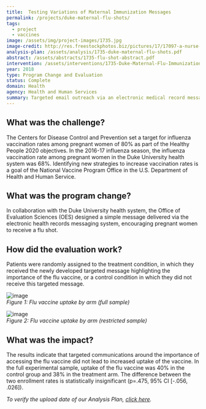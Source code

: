 ```yaml
---
title:  Testing Variations of Maternal Immunization Messages
permalink: /projects/duke-maternal-flu-shots/
tags:
  - project
  - vaccines
image: /assets/img/project-images/1735.jpg
image-credit: http://res.freestockphotos.biz/pictures/17/17097-a-nurse-giving-a-woman-a-flu-vaccine-shot-pv.jpg
analysis-plan: /assets/analysis/1735-duke-maternal-flu-shots.pdf
abstract: /assets/abstracts/1735-flu-shot-abstract.pdf
intervention: /assets/interventions/1735-Duke-Maternal-Flu-Immunizations-Intervention-Pack.pdf
year: 2018
type: Program Change and Evaluation
status: Complete
domain: Health
agency: Health and Human Services
summary: Targeted email outreach via an electronic medical record messaging system did not increase uptake of the flu vaccine among pregnant women.
---
```

## What was the challenge?

The Centers for Disease Control and Prevention set a target for influenza vaccination rates among pregnant women of 80% as part of the Healthy People 2020 objectives. In the 2016-17 influenza season, the influenza vaccination rate among pregnant women in the Duke University health system was 68%. Identifying new strategies to increase vaccination rates is a goal of the National Vaccine Program Office in the U.S. Department of Health and Human Service.

## What was the program change?

In collaboration with the Duke University health system, the Office of Evaluation Sciences (OES) designed a simple message delivered via the electronic health records messaging system, encouraging pregnant women to receive a flu shot.

## How did the evaluation work?

Patients were randomly assigned to the treatment condition, in which they received the newly developed targeted message highlighting the importance of the flu vaccine, or a control condition in which they did not receive this targeted message.

![image]({{site.baseurl}}/assets/img/project-images/1735-graph1.png)<br>
*Figure 1: Flu vaccine  uptake by arm (full sample)*

![image]({{site.baseurl}}/assets/img/project-images/1735-graph2.png)<br>
*Figure 2: Flu vaccine uptake by arm (restricted sample)*

## What was the impact?

The results indicate that targeted communications around the importance of accessing the flu vaccine did not lead to increased uptake of the vaccine. In the full experimental sample, uptake of the flu vaccine was 40% in the control group and 38% in the treatment arm. The difference between the two enrollment rates is statistically insignificant (p=.475, 95% CI [-.056, .026]).

<i>To verify the upload date of our Analysis Plan, <a href="https://github.com/gsa-oes/office-of-evaluation-sciences/commits/master/assets/analysis/1735-duke-maternal-flu-shots.pdf">click here</a>.</i>
